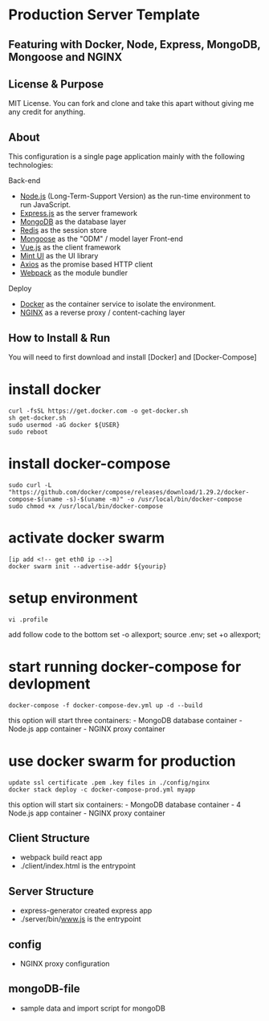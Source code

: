 # Production Server Template
## Featuring with Docker, Node, Express, MongoDB, Mongoose and NGINX

## License & Purpose

MIT License. You can fork and clone and take this apart without giving me any credit for anything.

## About

This configuration is a single page application mainly with the following technologies:

Back-end
- [Node.js](https://nodejs.org/en/) (Long-Term-Support Version) as the run-time environment to run JavaScript.
- [Express.js](https://expressjs.com/) as the server framework 
- [MongoDB](https://www.mongodb.com/) as the database layer
- [Redis](https://redis.io/) as the session store
- [Mongoose](https://mongoosejs.com/) as the "ODM" / model layer
Front-end
- [Vue.js](https://vuejs.org/) as the client framework
- [Mint UI](https://mint-ui.github.io/) as the UI library
- [Axios](https://axios-http.com/) as the promise based HTTP client
- [Webpack](https://webpack.js.org/) as the module bundler

Deploy
- [Docker](https://www.docker.com/) as the container service to isolate the environment.
- [NGINX](https://docs.nginx.com/nginx/admin-guide/content-cache/content-caching/) as a reverse proxy / content-caching layer

## How to Install & Run

You will need to first download and install [Docker] and [Docker-Compose]
# install docker
    curl -fsSL https://get.docker.com -o get-docker.sh
    sh get-docker.sh
    sudo usermod -aG docker ${USER}
    sudo reboot

# install docker-compose
    sudo curl -L "https://github.com/docker/compose/releases/download/1.29.2/docker-compose-$(uname -s)-$(uname -m)" -o /usr/local/bin/docker-compose
    sudo chmod +x /usr/local/bin/docker-compose

# activate docker swarm
    [ip add <!-- get eth0 ip -->]
    docker swarm init --advertise-addr ${yourip}

# setup environment    
    vi .profile
add follow code to the bottom
    set -o allexport; source .env; set +o allexport;

# start running docker-compose for devlopment
    docker-compose -f docker-compose-dev.yml up -d --build
this option will start three containers:
    - MongoDB database container
    - Node.js app container
    - NGINX proxy container

# use docker swarm for production
    update ssl certificate .pem .key files in ./config/nginx
    docker stack deploy -c docker-compose-prod.yml myapp

this option will start six containers:
    - MongoDB database container
    - 4 Node.js app container
    - NGINX proxy container

## Client Structure

- webpack build react app
- ./client/index.html is the entrypoint 

## Server Structure

- express-generator created express app
- ./server/bin/www.js is the entrypoint 

## config

- NGINX proxy configuration

## mongoDB-file

- sample data and import script for mongoDB 